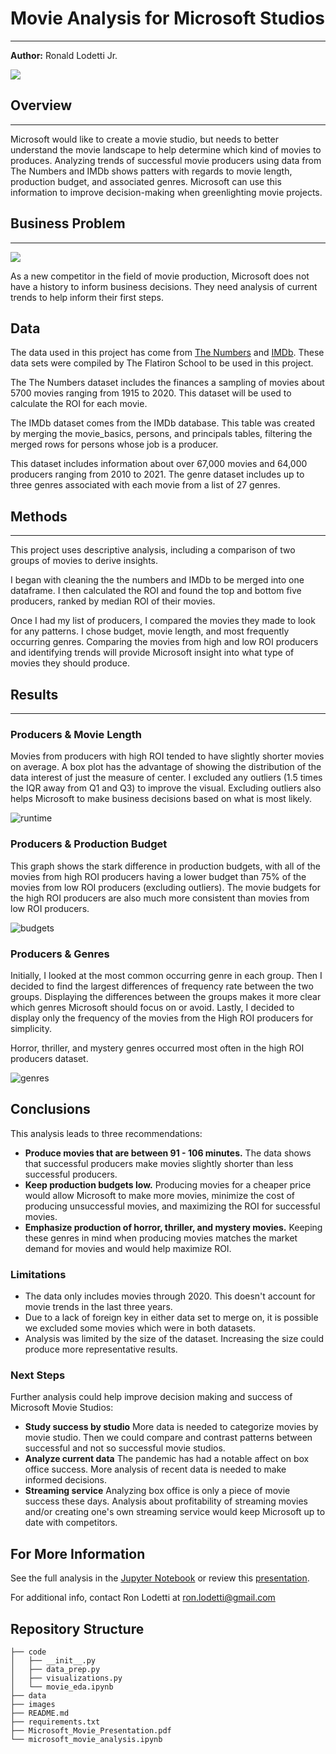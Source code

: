 # Movie Analysis for Microsoft Studios
***

**Author:** Ronald Lodetti Jr.


<img src="./images/strip2.jpg">

## Overview
***
Microsoft would like to create a movie studio, but needs to better understand the movie landscape to help determine which kind of movies to produces. Analyzing trends of successful movie producers using data from The Numbers and IMDb shows patters with regards to movie length, production budget, and associated genres. Microsoft can use this information to improve decision-making when greenlighting movie projects. 


## Business Problem
***
<img src="./images/seating.jpg">

As a new competitor in the field of movie production, Microsoft does not have a history to inform business decisions. They need analysis of current trends to help inform their first steps.


## Data
The data used in this project has come from <a href="https://www.the-numbers.com/">The Numbers</a> and <a href="https://www.imdb.com/">IMDb</a>. These data sets were compiled by The Flatiron School to be used in this project. 

The The Numbers dataset includes the finances a sampling of movies about 5700 movies ranging from 1915 to 2020. This dataset will be used to calculate the ROI for each movie.

The IMDb dataset comes from the IMDb database. This table was created by merging the movie_basics, persons, and principals tables, filtering the merged rows for persons whose job is a producer. 

This dataset includes information about over 67,000 movies and 64,000 producers ranging from 2010 to 2021. The genre dataset includes up to three genres associated with each movie from a list of 27 genres.

## Methods
***

This project uses descriptive analysis, including a comparison of two groups of movies to derive insights. 

I began with cleaning the the numbers and IMDb to be merged into one dataframe. I then calculated the ROI and found the top and bottom five producers, ranked by median ROI of their movies. 

Once I had my list of producers, I compared the movies they made to look for any patterns.  I chose budget, movie length, and most frequently occurring genres. Comparing the movies from high and low ROI producers and identifying trends will provide Microsoft insight into what type of movies they should produce. 

## Results
***

### Producers & Movie Length
Movies from producers with high ROI tended to have slightly shorter movies on average. A box plot has the advantage of showing the distribution of the data interest of just the measure of center. I excluded any outliers (1.5 times the IQR away from Q1 and Q3) to improve the visual. Excluding outliers also helps Microsoft to make business decisions based on what is most likely.

![runtime](./images/runtime_viz.jpg)

### Producers & Production Budget
This graph shows the stark difference in production budgets, with all of the movies from high ROI producers having a lower budget than 75% of the movies from low ROI producers (excluding outliers). The movie budgets for the high ROI producers are also much more consistent than movies from low ROI producers.

![budgets](./images/budgets_viz.jpg)

### Producers & Genres
Initially, I looked at the most common occurring genre in each group. Then I decided to find the largest differences of frequency rate between the two groups. Displaying the differences between the groups makes it more clear which genres Microsoft should focus on or avoid. Lastly, I decided to display only the frequency of the movies from the High ROI producers for simplicity. 

Horror, thriller, and mystery genres occurred most often in the high ROI producers dataset.

![genres](./images/genre_viz.jpg)

## Conclusions

This analysis leads to three recommendations:
- **Produce movies that are between 91 - 106 minutes.** The data shows that successful producers make movies slightly shorter than less successful producers. 
- **Keep production budgets low.** Producing movies for a cheaper price would allow Microsoft to make more movies, minimize the cost of producing unsuccessful movies, and maximizing the ROI for successful movies. 
- **Emphasize production of horror, thriller, and mystery movies.** Keeping these genres in mind when producing movies matches the market demand for movies and would help maximize ROI.

### Limitations
- The data only includes movies through 2020. This doesn't account for movie trends in the last three years. 
- Due to a lack of foreign key in either data set to merge on, it is possible we excluded some movies which were in both datasets. 
- Analysis was limited by the size of the dataset. Increasing the size could produce more representative results.  


### Next Steps
Further analysis could help improve decision making and success of Microsoft Movie Studios:
- **Study success by studio** More data is needed to categorize movies by movie studio. Then we could compare and contrast patterns between successful and not so successful movie studios. 
- **Analyze current data** The pandemic has had a notable affect on box office success. More analysis of recent data is needed to make informed decisions. 
- **Streaming service** Analyzing box office is only a piece of movie success these days. Analysis about profitability of streaming movies and/or creating one's own streaming service would keep Microsoft up to date with competitors. 

## For More Information

See the full analysis in the [Jupyter Notebook](./microsoft_movie_analysis.ipynb) or review this [presentation](./Microsoft_Movie_Presentation.pdf).

For additional info, contact Ron Lodetti at [ron.lodetti@gmail.com](mailto:ron.lodetti@gmail.com)

## Repository Structure

```
├── code
│   ├── __init__.py
│   ├── data_prep.py
│   ├── visualizations.py
│   └── movie_eda.ipynb
├── data
├── images
├── README.md
├── requirements.txt
├── Microsoft_Movie_Presentation.pdf
└── microsoft_movie_analysis.ipynb


```
